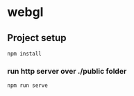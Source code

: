 # webgl

## Project setup
```
npm install
```
### run http server over ./public folder
```
npm run serve
```
